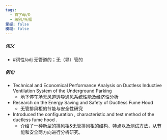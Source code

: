 ```yaml
---
tags:
  - 首字母/D
  - 级别/托福
掌握: false
模糊: false
---
```

##### 词义
- #词性/adj  无管道的；无（导）管的
##### 例句
- Technical and Economical Performance Analysis on Ductless Inductive Ventilation System of the Underground Parking
	- 地下停车场无风道透导通风系统性能及经济性分析
- Research on the Energy Saving and Safety of Ductless Fume Hood
	- 无管排风柜的节能与安全性研究
- Introduced the configuration , characteristic and test method of the ductless fume hood .
	- 介绍了一种新型的排风柜&无管排风柜的结构、特点以及测试方法，从节能和安全两方向进行分析研究。
